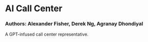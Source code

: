 # AI Call Center
### Authors: Alexander Fisher, Derek Ng, Agranay Dhondiyal 

A GPT-infused call center representative.